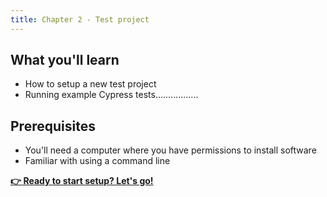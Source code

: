 ```yaml
---
title: Chapter 2 - Test project
---
```


## What you'll learn

- How to setup a new test project
- Running example Cypress tests.................

## Prerequisites

- You'll need a computer where you have permissions to install software
- Familiar with using a command line

__[:point_right: Ready to start setup? Let's go!](c2e1/c2e1.md)__
